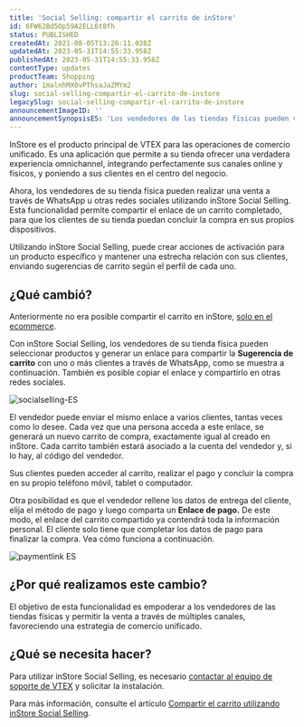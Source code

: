 ```yaml
---
title: 'Social Selling: compartir el carrito de inStore'
id: 6FW62Bd5Op59A2ELL6t8fh
status: PUBLISHED
createdAt: 2021-08-05T13:26:11.038Z
updatedAt: 2023-05-31T14:55:33.958Z
publishedAt: 2023-05-31T14:55:33.958Z
contentType: updates
productTeam: Shopping
author: 1malnhMX0vPThsaJaZMYm2
slug: social-selling-compartir-el-carrito-de-instore
legacySlug: social-selling-compartir-el-carrito-de-instore
announcementImageID: ''
announcementSynopsisES: 'Los vendedores de las tiendas físicas pueden vender a través de las redes sociales mediante inStore Social Selling.'
---
```


InStore es el producto principal de VTEX para las operaciones de comercio unificado. Es una aplicación que permite a su tienda ofrecer una verdadera experiencia omnichannel, integrando perfectamente sus canales online y físicos, y poniendo a sus clientes en el centro del negocio.

Ahora, los vendedores de su tienda física pueden realizar una venta a través de WhatsApp u otras redes sociales utilizando inStore Social Selling. Esta funcionalidad permite compartir el enlace de un carrito completado, para que los clientes de su tienda puedan concluir la compra en sus propios dispositivos.

Utilizando inStore Social Selling, puede crear acciones de activación para un producto específico y mantener una estrecha relación con sus clientes, enviando sugerencias de carrito según el perfil de cada uno.

## ¿Qué cambió?

Anteriormente no era posible compartir el carrito en inStore, [solo en el ecommerce](https://help.vtex.com/es/tutorial/how-to-use-the-shareable-cart-app--3ePPpkmeZ96GXbeIoGZbTN).

Con inStore Social Selling, los vendedores de su tienda física pueden seleccionar productos y generar un enlace para compartir la **Sugerencia de carrito** con uno o más clientes a través de WhatsApp, como se muestra a continuación. También es posible copiar el enlace y compartirlo en otras redes sociales.

![socialselling-ES](//images.ctfassets.net/alneenqid6w5/1jdz7EIobEDMQqdRmdIVJY/7eb64840bde5bb1648e313d6277e872f/socialselling-ES.gif)

El vendedor puede enviar el mismo enlace a varios clientes, tantas veces como lo desee. Cada vez que una persona acceda a este enlace, se generará un nuevo carrito de compra, exactamente igual al creado en inStore. Cada carrito también estará asociado a la cuenta del vendedor y, si lo hay, al código del vendedor.

Sus clientes pueden acceder al carrito, realizar el pago y concluir la compra en su propio teléfono móvil, tablet o computador.

Otra posibilidad es que el vendedor rellene los datos de entrega del cliente, elija el método de pago y luego comparta un **Enlace de pago.** De este modo, el enlace del carrito compartido ya contendrá toda la información personal. El cliente solo tiene que completar los datos de pago para finalizar la compra. Vea cómo funciona a continuación.

![paymentlink ES](//images.ctfassets.net/alneenqid6w5/7FjwJywOLKl0WjdC8U1IFc/1136d3cb3448664865ce0615392076d7/paymentlink_ES.gif)

## ¿Por qué realizamos este cambio?

El objetivo de esta funcionalidad es empoderar a los vendedores de las tiendas físicas y permitir la venta a través de múltiples canales, favoreciendo una estrategia de comercio unificado.

## ¿Qué se necesita hacer?

Para utilizar inStore Social Selling, es necesario [contactar al equipo de soporte de VTEX](https://support.vtex.com/hc/pt-br/requests) y solicitar la instalación.

Para más información, consulte el artículo [Compartir el carrito utilizando inStore Social Selling](https://help.vtex.com/es/tracks/instore-usando-o-app--4BYzQIwyOHvnmnCYQgLzdr/6deiffo22iKkY27PkfstXy).
